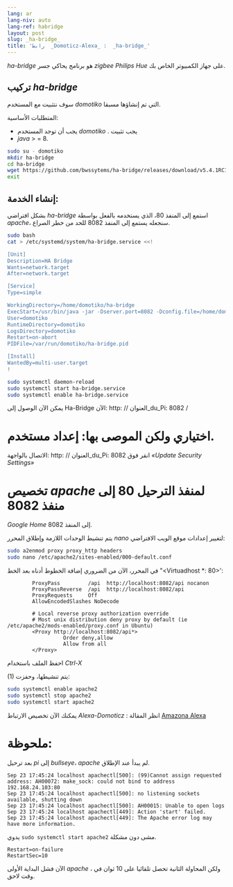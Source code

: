 ```yaml
---
lang: ar
lang-niv: auto
lang-ref: habridge
layout: post
slug: _ha-bridge_
title: 'رابط  _Domoticz-Alexa_ :  _ha-bridge_'
---
```


 _ha-bridge_ هو برنامج يحاكي جسر _zigbee Philips Hue_ على جهاز الكمبيوتر الخاص بك.


## تركيب _ha-bridge_
سوف نتثبيت مع المستخدم   _domotiko_   التي تم إنشاؤها مسبقا.  

المتطلبات الأساسية:  
  *   يجب أن توجد المستخدم   _domotiko_  . يجب تثبيت  
  *   _java_   >  = 8.  

```bash
sudo su - domotiko
mkdir ha-bridge
cd ha-bridge
wget https://github.com/bwssytems/ha-bridge/releases/download/v5.4.1RC1/ha-bridge-5.4.1RC1.jar -O ha-bridge.jar
exit
```


## إنشاء الخدمة:
بشكل افتراضي  _ha-bridge_  استمع إلى المنفذ 80، الذي يستخدمه بالفعل بواسطة  _apache_، سنجعله يستمع إلى المنفذ 8082 للحد من خطر الصراع. 

``` bash
sudo bash
cat > /etc/systemd/system/ha-bridge.service <<!

[Unit]
Description=HA Bridge
Wants=network.target
After=network.target

[Service]
Type=simple

WorkingDirectory=/home/domotiko/ha-bridge
ExecStart=/usr/bin/java -jar -Dserver.port=8082 -Dconfig.file=/home/domotiko/ha-bridge/data/habridge.config /home/domotiko/ha-bridge/ha-bridge.jar
User=domotiko
RuntimeDirectory=domotiko
LogsDirectory=domotiko
Restart=on-abort
PIDFile=/var/run/domotiko/ha-bridge.pid

[Install]
WantedBy=multi-user.target
!

sudo systemctl daemon-reload
sudo systemctl start ha-bridge.service
sudo systemctl enable ha-bridge.service
```

يمكن الآن الوصول إلى Ha-Bridge الآن: http: // العنوان_du_Pi: 8082 /

# اختياري ولكن الموصى بها: إعداد مستخدم.
الاتصال بالواجهة: http: // العنوان_du_Pi: 8082
انقر فوق _«Update Security Settings»_

# تخصيص _apache_ لمنفذ الترحيل 80 إلى منفذ 8082
_Google Home_ إلى المنفذ 8082.

يتم تنشيط الوحدات اللازمة وإطلاق المحرر  _nano_  لتغيير إعدادات موقع الويب الافتراضي: 

``` bash
sudo a2enmod proxy proxy_http headers
sudo nano /etc/apache2/sites-enabled/000-default.conf
```

في المحرر، الآن من الضروري إضافة الخطوط أدناه بعد الخط "<Virtuadhost *: 80>':
```
        ProxyPass         /api  http://localhost:8082/api nocanon
        ProxyPassReverse  /api  http://localhost:8082/api
        ProxyRequests     Off
        AllowEncodedSlashes NoDecode

        # Local reverse proxy authorization override
        # Most unix distribution deny proxy by default (ie /etc/apache2/mods-enabled/proxy.conf in Ubuntu)
        <Proxy http://localhost:8082/api*>
                  Order deny,allow
                  Allow from all
        </Proxy>
```
احفظ الملف باستخدام  _Ctrl-X_ 

(1) يتم تنشيطها، وحفزت: 

```bash
sudo systemctl enable apache2
sudo systemctl stop apache2
sudo systemctl start apache2
```

يمكنك الآن تخصيص الارتباط  _Alexa-Domoticz_ : انظر المقالة 
 [ Amazona Alexa ](2021-08-14-alexa.md) 

# ملحوظة:
بعد ترحيل  _pi_  إلى  _bullseye_،  _apache_  لم يبدأ عند الإطلاق. 
```
Sep 23 17:45:24 localhost apachectl[500]: (99)Cannot assign requested address: AH00072: make_sock: could not bind to address 192.168.24.103:80
Sep 23 17:45:24 localhost apachectl[500]: no listening sockets available, shutting down
Sep 23 17:45:24 localhost apachectl[500]: AH00015: Unable to open logs
Sep 23 17:45:24 localhost apachectl[449]: Action 'start' failed.
Sep 23 17:45:24 localhost apachectl[449]: The Apache error log may have more information.
```

يدوي  `sudo systemctl start apache2`  مشى دون مشكلة. 
```
Restart=on-failure
RestartSec=10
```

الآن فشل البداية الأولى _apache_ ، ولكن المحاولة الثانية تحصل تلقائيا على 10 ثوان في وقت لاحق.

